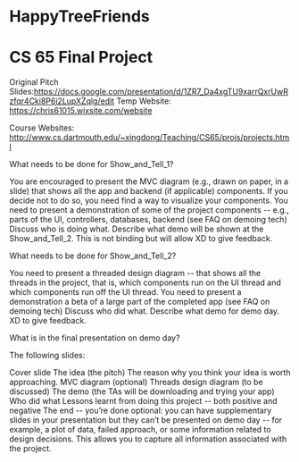 # HappyTreeFriends
CS 65 Final Project
===================
Original Pitch Slides:https://docs.google.com/presentation/d/1ZR7_Da4xgTU9xarrQxrUwRzfqr4Cki8P6i2LupXZqlg/edit
Temp Website: https://chris61015.wixsite.com/website

Course Websites:
http://www.cs.dartmouth.edu/~xingdong/Teaching/CS65/projs/projects.html


What needs to be done for Show_and_Tell_1?


You are encouraged to present the MVC diagram (e.g., drawn on paper, in a slide) that shows all the app and backend (if applicable) components.  If you decide not to do so, you need find a way to visualize your components. 
You need to present a demonstration of some of the project components -- e.g., parts of the UI, controllers, databases, backend (see FAQ on demoing tech)
Discuss who is doing what.
Describe what demo will be shown at the Show_and_Tell_2. This is not binding but will allow XD to give feedback.


What needs to be done for Show_and_Tell_2?

You need to present  a threaded design diagram -- that shows all the threads in the project, that is, which components run on the UI thread and which components run off the UI thread.
You need to present a demonstration a beta of a large part of the completed app (see FAQ on demoing tech)
Discuss who did what.
Describe what demo for demo day. XD to give feedback.



What is in the final presentation on demo day?

The following slides:

Cover slide
The idea (the pitch)
The reason why you think your idea is worth approaching.
MVC diagram (optional)
Threads design diagram (to be discussed)
The demo (the TAs will be downloading and trying your app)
Who did what
Lessons learnt from doing this project -- both positive and negative
The end -- you’re done
optional: you can have supplementary slides in your presentation but they can’t be presented on demo day -- for example, a plot of data, failed approach, or some information related to design decisions. This allows you to capture all information associated with the project.